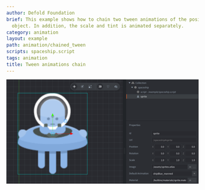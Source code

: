 ```yaml
---
author: Defold Foundation
brief: This example shows how to chain two tween animations of the position of a game
  object. In addition, the scale and tint is animated separately.
category: animation
layout: example
path: animation/chained_tween
scripts: spaceship.script
tags: animation
title: Tween animations chain
---
```


![tween](chained_tween.png)